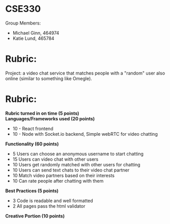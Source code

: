 # CSE330
Group Members: 
- Michael Ginn, 464974
- Katie Lund, 465784

# Rubric:
Project: a video chat service that matches people with a "random" user also online (similar to something like Omegle). 

# Rubric:
**Rubric turned in on time (5 points)**  
**Languages/Frameworks used (20 points)**  
- 10 - React frontend
- 10 - Node with Socket.io backend, Simple webRTC for video chatting  </br>
  
**Functionality (60 points)**  
- 5 Users can choose an anonymous username to start chatting
- 15 Users can video chat with other users
- 10 Users get randomly matched with other users for chatting
- 10 Users can send text chats to their video chat partner
- 10 Match video partners based on their interests
- 10 Can rate people after chatting with them  
  
**Best Practices (5 points)**  
- 3 Code is readable and well formatted
- 2 All pages pass the html validator  
  
**Creative Portion (10 points)**




